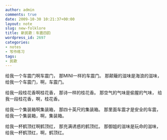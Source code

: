 ```yaml
---
author: admin
comments: true
date: 2009-10-30 10:21:37+00:00
layout: note
slug: new-folklore
title: 新民歌：车震四韵
wordpress_id: 2697
categories:
- notes
- 写作练习
tags:
- 民歌
---
```


给我一个车震门啊车震门，
那MINI一样的车震门。
那颠簸的滋味是海浪的滋味，
给我一个车震门，啊，车震门。

给我一段桂花香啊桂花香，
那诗一样的桂花香。
那空气的气味是偷腥的气味，
给我一段桂花香，啊，桂花香。

给我一个集装箱啊集装箱，
那四十英尺的集装箱。
那里面车震才是安全的车震，
给我一个集装箱，啊，集装箱。

给我一杯鹤顶红啊鹤顶红，
那充满诱惑的鹤顶红。
那御姐的滋味是玩命的滋味，
给我一杯鹤顶红，啊，鹤顶红。
